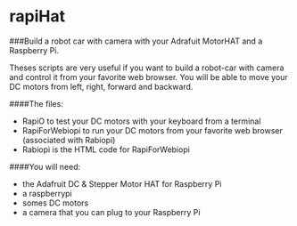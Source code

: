 # rapiHat

###Build a robot car with camera with your Adrafuit MotorHAT and a Raspberry Pi.

Theses scripts are very useful if you want to build a robot-car with camera and control it from your favorite web browser. You will be able to move your DC motors from left, right, forward and backward.  

####The files:
* RapiO to test your DC motors with your keyboard from a terminal
* RapiForWebiopi to run your DC motors from your favorite web browser (associated with Rabiopi)
* Rabiopi is the HTML code for RapiForWebiopi



####You will need: 
* the Adafruit DC & Stepper Motor HAT for Raspberry Pi
* a raspberrypi
* somes DC motors
* a camera that you can plug to your Raspberry Pi


